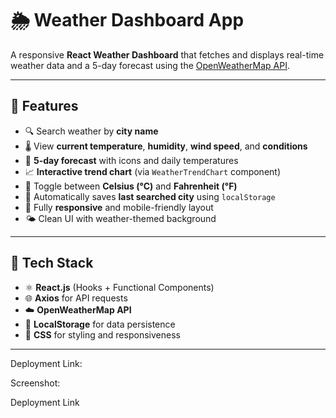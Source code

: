 # 🌦️ Weather Dashboard App

A responsive **React Weather Dashboard** that fetches and displays real-time weather data and a 5-day forecast using the [OpenWeatherMap API](https://openweathermap.org/api).

---

## 🚀 Features

- 🔍 Search weather by **city name**
- 🌡️ View **current temperature**, **humidity**, **wind speed**, and **conditions**
- 📅 **5-day forecast** with icons and daily temperatures
- 📈 **Interactive trend chart** (via `WeatherTrendChart` component)
- 🔁 Toggle between **Celsius (°C)** and **Fahrenheit (°F)**
- 💾 Automatically saves **last searched city** using `localStorage`
- 📱 Fully **responsive** and mobile-friendly layout
- 🌤️ Clean UI with weather-themed background

---

## 🧩 Tech Stack

- ⚛️ **React.js** (Hooks + Functional Components)
- 🌐 **Axios** for API requests
- ☁️ **OpenWeatherMap API**
- 💽 **LocalStorage** for data persistence
- 🎨 **CSS** for styling and responsiveness

---

Deployment Link:



Screenshot:



Deployment Link